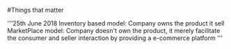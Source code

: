 #Things that matter

'''25th June 2018
Inventory based model: Company owns the product it sell
MarketPlace model: Company doesn't own the product, it merely facilitate the consumer and seller interaction by providing
a e-commerce platform
'''
